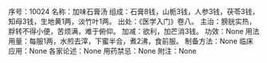 序号：10024
名称：加味石膏汤
组成：石膏8钱，山栀3钱，人参3钱，茯苓3钱，知母3钱，生地黄1两，淡竹叶1两。
出处：《医学入门》卷八。
主治：膀胱实热，脬转不得小便，苦烦满，难于俯仰。
加减：欲利，加芒消3钱。
功效：None
用法用量：每服1两，水煎去滓，下蜜半合，煮2沸，食前服。
制备方法：None
临床应用：None
各家论述：None
用药禁忌：None
附注：None
